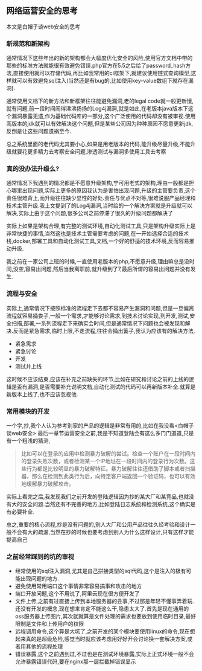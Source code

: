 ## 网络运营安全的思考

本文是白帽子谈web安全的思考

### 新规范和新架构

通常情况下这些年出的新的架构都会大幅度优化安全的风险,使用官方文档中带的那些的标准方法就能很有效避免错误.php官方在5.5之后给了password_hash方法,直接使用就可以存储代码,再比如我常用的ci框架下,就建议使用链式查询模型,这样就可以有效避免sql注入(当然还是有bug的,比如使用key-value数组下就存在漏洞).

通常使用文档下的新方法和新框架往往能避免漏洞,老的legal code就一般更新慢,就有问题,前一段时间闹得沸沸扬扬的Log4j漏洞,就是如此,在老版本java版本下这个漏洞暴露无遗,作为基础代码库的一部分,这个广泛使用的代码却没有被审视.使用高版本的jdk就可以有效解决这个问题,但是某些公司因为种种原因不愿意更新jdk,反倒是让这些问题遗祸至今.

总之系统里面的老代码尤其要小心,如果是用老版本的代码,能升级尽量升级,不能升级就要花更多精力去考察安全问题,渗透测试与漏洞多使用工具去考察

### 真的没办法升级么?

通常情况下我遇到的情况都是不愿意升级架构,宁可用老式的架构,理由一般都是担心哪里出现问题,实际上更多的原因我认为是害怕出现问题,升级的主管要负责,这个责任很难背上,而升级往往缺少显性的好处.责任与优点不对等,很难说服产品经理和技术主管升级.我上文提到了的Log4j漏洞,当时给的一个解决方案就是升级就可以解决,实际上由于这个问题,很多公司之前停滞了很久的升级问题都解决了

实际上如果是架构合理,有完整的测试环境,自动化测试工具,只是架构升级实际上是非常快捷的事情,当然这也是技术主管需要考虑的问题,在一开始选择合适的技术栈,docker,部署工具和自动化测试工具,文档,一个好的舒适的技术环境,反而容易推动升级.

我之前在一家公司上班的时候,一直使用老版本的php,不愿意升级,理由嘛总是没时间,没空,容易出问题,然后当我离职前,就升级到了7,最后所谓的容易出问题并没有发生.

### 流程与安全

实际上,通常情况下按照标准的流程走下去都不容易产生漏洞和问题,但是一旦偏离流程就容易捅娄子,一般一个需求,才能够讨论需求,到技术讨论实现,到开发,测试,安全扫描,部署,一系列流程走下来确实会时间,但是通常情况下问题也会被发现和解决.反而是紧急需求,临时上限,不走流程,往往会捅出篓子,我认为应该有的解决方法,
- 紧急需求
- 紧急讨论
- 开发
- 测试并上线

这时候不应该结束,应该在补充之前缺失的环节,比如在研究和讨论之前的上线的逻辑是否有漏洞,是否需要补充说明文档,自动化测试的代码可以再新版本补全.就算是新版本上线了,也不应该忽视他.

### 常用模块的开发

一个字,抄,我个人认为参考别家的产品的逻辑是非常有用的,比如在我没看<白帽子谈web安全> 最后一章节运营安全之前,我是不知道登陆会有这么多门门道道,只是有一个粗浅的猜测,

>比如可以在登录的应用中检测暴力破解的尝试。检查一个账户在一段时间内的登录失败次数，或者检测某一个IP地址在一段时间内的登录行为次数。这些行为都是比较明显的暴力破解特征。暴力破解往往还借助了脚本或者扫描器，那么在检测到此类行为后，向特定客户端返回一个验证码，也可以有效地缓解暴力破解攻击。

实际上看完之后,我发现我们之前开发的登陆逻辑因为抄的某大厂和某竞品,也就没有大的安全问题.当然还有不完善的地方,比如登陆日志系统和检测系统,这个确实是有必要补全.

总之,重要的核心流程,抄是没有问题的,别人大厂和公用产品往往久经考验和设计一般不会有大的疏漏,当然在抄的时候也要考虑到别人为什么这样设计,只有这样才能提高自己

### 之前经常踩到的坑的审视

- 经常使用的sql注入漏洞,尤其是自己拼接类型的sql代码,这个是注入的极有可能出现问题的地方.
- 避免使用常用端口这个事情非常容易搞事和攻击的地方
- 端口开放问题,这个不用说了,阿里云现在很方便开发了
- 文件上传,之前有过直接上传到本地服务器的丑事,不过那是年轻不懂事弄着玩.还没有开发的概念,现在想来肯定不能这么干,隐患太大了.首先是现在通用的oss服务器上传图片,其次就就算是文件处理的需求也要放到使用临时目录,最好限制是文件和上传用户的权限
- 远程调用命令,这个算是大坑了,之前开发的某个模块要使用linux的命令,现在想起来真的是超级危险,感觉当时就应该考虑用好好开会讨论换一套解决方案,或者用其他的流程处理
- 错误暴露,这个之前遇到过,不过也是在测试环境暴露,实际上正式环境一般不会允许暴露错误代码,要在nginx那一层拦截掉错误显示

